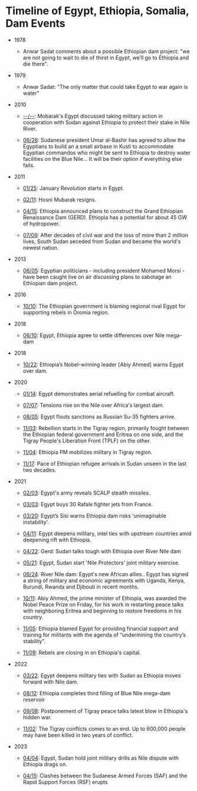 # Timeline of Egypt, Ethiopia, Somalia, Dam Events

* 1978
    * Anwar Sadat comments about a possible Ethiopian dam project: "we are
      not going to wait to die of thirst in Egypt, we’ll go to Ethiopia
      and die there".
      
* 1979
     * Anwar Sadat: "The only matter that could take Egypt to war again is water"

* 2010
     * [--/--](https://www.businessinsider.com/hacked-stratfor-emails-egypt-could-take-military-action-to-protect-its-stake-in-the-nile-2012-10):
       Mobarak's Egypt discussed taking military action in cooperation with Sudan against Ethiopia to protect their stake in Nile River.

     * [06/26](https://www.businessinsider.com/hacked-stratfor-emails-egypt-could-take-military-action-to-protect-its-stake-in-the-nile-2012-10):
       Sudanese president Umar al-Bashir has agreed to allow the
       Egyptians to build an a small airbase in Kusti to accommodate
       Egyptian commandos who might be sent to Ethiopia to destroy
       water facilities on the Blue Nile... It will be their option if
       everything else fails.

* 2011
     * [01/25](https://en.wikipedia.org/wiki/2011_Egyptian_revolution):
       January Revolution starts in Egypt.

     * [02/11](https://www.theguardian.com/world/2011/feb/11/hosni-mubarak-resigns-egypt-cairo):
       Hosni Mubarak resigns.

     * [04/15](https://en.wikipedia.org/wiki/Grand_Ethiopian_Renaissance_Dam):
       Ethiopia announced plans to construct the Grand Ethiopian Renaissance Dam (GERD).
       Ethiopia has a potential for about 45 GW of hydropower.

     * [07/09](https://2012-2017.usaid.gov/news-information/frontlines/sudan-south-sudaneducation/two-sudans-separation-africa%E2%80%99s-largest):
       After decades of civil war and the loss of more than 2 million lives, South Sudan seceded from Sudan and became the world's newest nation.

* 2013
    * [06/05](https://www.abc.net.au/news/2013-06-05/egyptian-politicians-caught-in-on-air-ethiopia-gaffe/4733544):
      Egyptian politicians - including president Mohamed Morsi - have
      been caught live on air discussing plans to sabotage an
      Ethiopian dam project.

* 2016
     * [10/10](https://www.voanews.com/a/ethiopia-blames-egypt-for-state-of-emergency/3544684.html):
       The Ethiopian government is blaming regional rival Egypt for supporting rebels in Oromia region.

* 2018
     * [06/10](https://www.reuters.com/article/us-egypt-ethiopia-idUKKBN1J60YL):
       Egypt, Ethiopia agree to settle differences over Nile mega-dam

* 2018
     * [10/22](https://apnews.com/article/9deb28e2af6249198dde54160ff62c3b):
       Ethiopia’s Nobel-winning leader [Abiy Ahmed] warns Egypt over dam.

* 2020

    * [01/14](https://www.janes.com/defence-news/news-detail/egypt-demonstrates-aerial-refuelling-for-combat-aircraft):
      Egypt demonstrates aerial refuelling for combat aircraft.

    * [07/07](https://www.ft.com/content/d64d1609-75b5-46f1-93f0-bd5049501665):
      Tensions rise on the Nile over Africa's largest dam.

    * [08/05](https://asiatimes.com/2020/08/egypt-openly-taunts-us-with-russian-jet-fighter-purchase/):
      Egypt flouts sanctions as Russian Su-35 fighters arrive.

    * [11/03](https://en.wikipedia.org/wiki/Tigray_War):
      Rebellion starts in the Tigray region, primarily fought between
      the Ethiopian federal government and Eritrea on one side, and
      the Tigray People's Liberation Front (TPLF) on the other.

    * [11/04](https://allafrica.com/stories/202011050047.html):
      Ethiopia PM mobilizes military in Tigray region.

    * [11/17](https://www.unhcr.org/news/briefing-notes/pace-ethiopian-refugee-arrivals-sudan-unseen-last-two-decades):
      Pace of Ethiopian refugee arrivals in Sudan unseen in the last two decades.

* 2021

     * [02/03](https://egyptindependent.com/photos-egypts-army-reveals-scalp-stealth-missiles/):
       Egypt's army reveals SCALP stealth missiles.

     * [03/03](https://www.france24.com/en/live-news/20210504-egypt-buys-30-rafale-fighter-jets-from-france-1):
       Egypt buys 30 Rafale fighter jets from France.

     * [03/20](https://www.aljazeera.com/news/2021/3/30/egypts-sisi-warns-ethiopia-dam-risks-unimaginable-instability):
       Egypt’s Sisi warns Ethiopia dam risks ‘unimaginable instability’.

     * [04/11](https://enterprise.press/stories/2021/04/11/egypt-deepens-military-intel-ties-with-upstream-countries-amid-deepening-rift-with-ethiopia-37557/):
       Egypt deepens military, intel ties with upstream countries amid deepening rift with Ethiopia.

     * [04/22](https://www.bbc.com/news/world-africa-56799672):
       Gerd: Sudan talks tough with Ethiopia over River Nile dam

     * [05/21](https://addisstandard.com/news-egypt-sudan-start-nile-protectors-joint-military-exercise-ethiopia-says-second-filling-on-schedule/):
       Egypt, Sudan start 'Nile Protectors' joint military exercise.

     * [06/24](https://www.bbc.com/news/world-africa-57467640):
       River Nile dam: Egypt's new African allies.. Egypt has signed a string
       of military and economic agreements with Uganda, Kenya, Burundi, Rwanda and
       Djibouti in recent months.

     * [10/11](https://www.nytimes.com/2019/10/11/world/africa/nobel-peace-prize.html):
       Abiy Ahmed, the prime minister of Ethiopia, was awarded the
       Nobel Peace Prize on Friday, for his work in restarting peace
       talks with neighboring Eritrea and beginning to restore
       freedoms in his country.

     * [11/05](https://www.theafricareport.com/143814/ethiopia-tigray-what-does-egypt-stand-to-gain-or-lose-from-the-one-year-war/):
       Ethiopia blamed Egypt for providing financial support and
       training for militants with the agenda of “undermining the
       country’s stability”.

     * [11/09](https://www.npr.org/2021/11/07/1051940127/rebels-are-closing-in-on-ethiopias-capital-its-collapse-could-bring-regional-cha):
       Rebels are closing in on Ethiopia's capital.

* 2022

     * [03/22](https://www.al-monitor.com/originals/2022/03/egypt-deepens-military-ties-sudan-ethiopia-moves-forward-nile-dam):
       Egypt deepens military ties with Sudan as Ethiopia moves forward with Nile dam.

     * [08/12](https://www.aljazeera.com/news/2022/8/12/ethiopia-says-completes-third-filling-of-mega-dam-reservoir):
       Ethiopia completes third filling of Blue Nile mega-dam reservoir

     * [09/08](https://www.theguardian.com/world/2022/oct/08/postponement-of-tigray-peace-talks-latest-blow-in-ethiopias-hidden-war):
       Postponement of Tigray peace talks latest blow in Ethiopia's hidden war.

     * [11/02](https://www.thenationalnews.com/world/africa/2023/01/16/tigray-death-toll-could-be-as-high-as-600000-african-union-envoy-says/):
       The Tigray conflicts comes to an end. Up to 600,000 people may
       have been killed in two years of conflict.

* 2023

     * [04/04](https://www.al-monitor.com/originals/2023/04/egypt-sudan-hold-joint-military-drills-nile-dispute-ethiopia-drags):
       Egypt, Sudan hold joint military drills as Nile dispute with Ethiopia drags on.

     * [04/15](https://reliefweb.int/report/sudan/sudan-clashes-between-saf-and-rsf-flash-update-no-6-24-april-2023-enar):
       Clashes between the Sudanese Armed Forces (SAF) and the Rapid Support Forces (RSF) erupts






